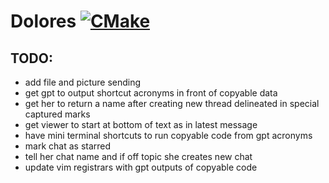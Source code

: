# Dolores [![CMake](https://img.shields.io/github/actions/workflow/status/kiddersmxj/dolores/cmake.yml?style=for-the-badge)](https://github.com/kiddersmxj/dolores/actions/workflows/cmake.yml)

## TODO:
- add file and picture sending
- get gpt to output shortcut acronyms in front of copyable data
- get her to return a name after creating new thread delineated in special captured marks
- get viewer to start at bottom of text as in latest message
- have mini terminal shortcuts to run copyable code from gpt acronyms
- mark chat as starred
- tell her chat name and if off topic she creates new chat
- update vim registrars with gpt outputs of copyable code
